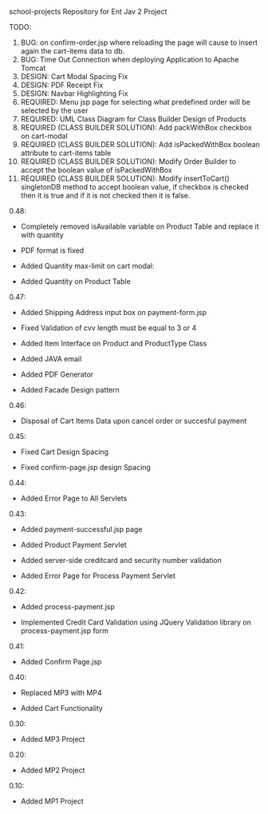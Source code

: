 school-projects
Repository for Ent Jav 2 Project

TODO:

  1. BUG: on confirm-order.jsp where reloading the page will cause to insert again the cart-items data to db.
  2. BUG: Time Out Connection when deploying Application to Apache Tomcat
  3. DESIGN: Cart Modal Spacing Fix
  4. DESIGN: PDF Receipt Fix
  5. DESIGN: Navbar Highlighting Fix
  6. REQUIRED: Menu jsp page for selecting what predefined order will be selected by the user
  7. REQUIRED: UML Class Diagram for Class Builder Design of Products
  8. REQUIRED (CLASS BUILDER SOLUTION): Add packWithBox checkbox on cart-modal
  9. REQUIRED (CLASS BUILDER SOLUTION): Add isPackedWithBox boolean attribute to cart-items table
  10. REQUIRED (CLASS BUILDER SOLUTION): Modify Order Builder to accept the boolean value of isPackedWithBox
  11. REQUIRED (CLASS BUILDER SOLUTION): Modify insertToCart() singletonDB method to accept boolean value, if checkbox is checked then it is true and if 
      it is not checked then it is false.
  
0.48:

  * Completely removed isAvailable variable on Product Table and replace it with quantity

  * PDF format is fixed

  * Added Quantity max-limit on cart modal: 

  * Added Quantity on Product Table
  
0.47:

  * Added Shipping Address input box on payment-form.jsp

  * Fixed Validation of cvv length must be equal to 3 or 4

  * Added Item Interface on Product and ProductType Class

  * Added JAVA email

  * Added PDF Generator

  * Added Facade Design pattern

0.46:

  * Disposal of Cart Items Data upon cancel order or succesful payment

0.45:

  * Fixed Cart Design Spacing

  * Fixed confirm-page.jsp design Spacing

0.44:

  * Added Error Page to All Servlets
  
0.43:

  * Added payment-successful.jsp page

  * Added Product Payment Servlet

  * Added server-side creditcard and security number validation

  * Added Error Page for Process Payment Servlet

0.42:

  * Added process-payment.jsp

  * Implemented Credit Card Validation using JQuery Validation library on process-payment.jsp form

0.41:

  * Added Confirm Page.jsp
  
0.40:

  * Replaced MP3 with MP4

  * Added Cart Functionality

0.30:

  * Added MP3 Project
  
0.20:

  * Added MP2 Project
  
0.10:

  * Added MP1 Project
